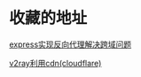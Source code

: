# 收藏的地址

[express实现反向代理解决跨域问题](https://blog.csdn.net/bhq1711617151/article/details/80423665)

[v2ray利用cdn(cloudflare)](https://zorz.cc/post/v2ray-cdn.html)
